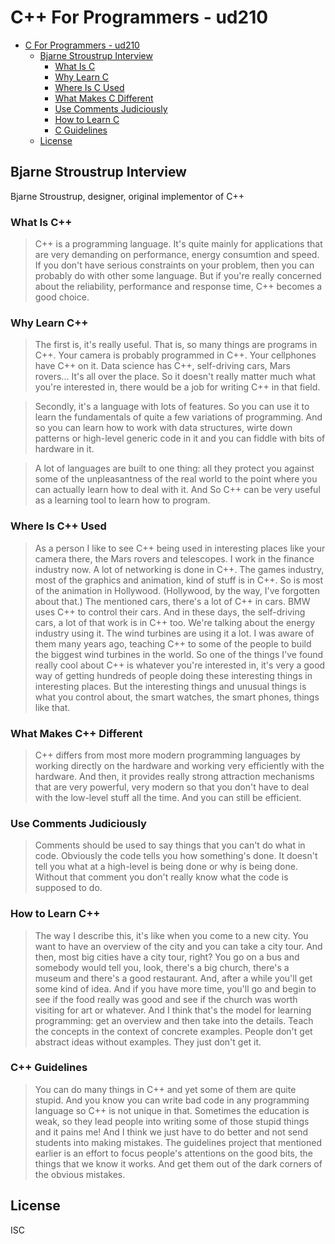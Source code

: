 # C++ For Programmers - ud210

<!--ts-->
   * [C   For Programmers - ud210](#c-for-programmers---ud210)
      * [Bjarne Stroustrup Interview](#bjarne-stroustrup-interview)
         * [What Is C  ](#what-is-c)
         * [Why Learn C  ](#why-learn-c)
         * [Where Is C   Used](#where-is-c-used)
         * [What Makes C   Different](#what-makes-c-different)
         * [Use Comments Judiciously](#use-comments-judiciously)
         * [How to Learn C  ](#how-to-learn-c)
         * [C   Guidelines](#c-guidelines)
      * [License](#license)

<!-- Added by: zeyangliu, at: 2018-10-29T22:07+08:00 -->

<!--te-->

## Bjarne Stroustrup Interview

Bjarne Stroustrup, designer, original implementor of C++

### What Is C++

> C++ is a programming language. It's quite mainly for applications that are
> very demanding on performance, energy consumtion and speed. If you don't have
> serious constraints on your problem, then you can probably do with other some
> language. But if you're really concerned about the reliability, performance
> and response time, C++ becomes a good choice.

### Why Learn C++

> The first is, it's really useful. That is, so many things are programs in
> C++. Your camera is probably programmed in C++. Your cellphones have C++ on
> it. Data science has C++, self-driving cars, Mars rovers... It's all over the
> place. So it doesn't really matter much what you're interested in, there
> would be a job for writing C++ in that field.

> Secondly, it's a language with lots of features. So you can use it to learn
> the fundamentals of quite a few variations of programming. And so you can
> learn how to work with data structures, wirte down patterns or high-level
> generic code in it and you can fiddle with bits of hardware in it.

> A lot of languages are built to one thing: all they protect you against some
> of the unpleasantness of the real world to the point where you can actually
> learn how to deal with it. And So C++ can be very useful as a learning tool
> to learn how to program.

### Where Is C++ Used

> As a person I like to see C++ being used in interesting places like your
> camera there, the Mars rovers and telescopes. I work in the finance industry
> now. A lot of networking is done in C++. The games industry, most of the
> graphics and animation, kind of stuff is in C++. So is most of the animation
> in Hollywood. (Hollywood, by the way, I've forgotten about that.) The
> mentioned cars, there's a lot of C++ in cars. BMW uses C++ to control their
> cars. And in these days, the self-driving cars, a lot of that work is in C++
> too. We're talking about the energy industry using it. The wind turbines are
> using it a lot. I was aware of them many years ago, teaching C++ to some of
> the people to build the biggest wind turbines in the world. So one of the
> things I've found really cool about C++ is whatever you're interested in,
> it's very a good way of getting hundreds of people doing these interesting
> things in interesting places. But the interesting things and unusual things
> is what you control about, the smart watches, the smart phones, things like
> that.

### What Makes C++ Different

> C++ differs from most more modern programming languages by working directly
> on the hardware and working very efficiently with the hardware. And then, it
> provides really strong attraction mechanisms that are very powerful, very
> modern so that you don't have to deal with the low-level stuff all the time.
> And you can still be efficient.

### Use Comments Judiciously

> Comments should be used to say things that you can't do what in code.
> Obviously the code tells you how something's done. It doesn't tell you what
> at a high-level is being done or why is being done. Without that comment you
> don't really know what the code is supposed to do.

### How to Learn C++

> The way I describe this, it's like when you come to a new city. You want to
> have an overview of the city and you can take a city tour. And then, most big
> cities have a city tour, right? You go on a bus and somebody would tell you,
> look, there's a big church, there's a museum and there's a good restaurant.
> And, after a while you'll get some kind of idea. And if you have more time,
> you'll go and begin to see if the food really was good and see if the church
> was worth visiting for art or whatever. And I think that's the model for
> learning programming: get an overview and then take into the details. Teach
> the concepts in the context of concrete examples. People don't get abstract
> ideas without examples. They just don't get it.

### C++ Guidelines

> You can do many things in C++ and yet some of them are quite stupid. And you
> know you can write bad code in any programming language so C++ is not unique
> in that. Sometimes the education is weak, so they lead people into writing
> some of those stupid things and it pains me! And I think we just have to do
> better and not send students into making mistakes. The guidelines project
> that mentioned earlier is an effort to focus people's attentions on the good
> bits, the things that we know it works. And get them out of the dark corners
> of the obvious mistakes.

## License

ISC
